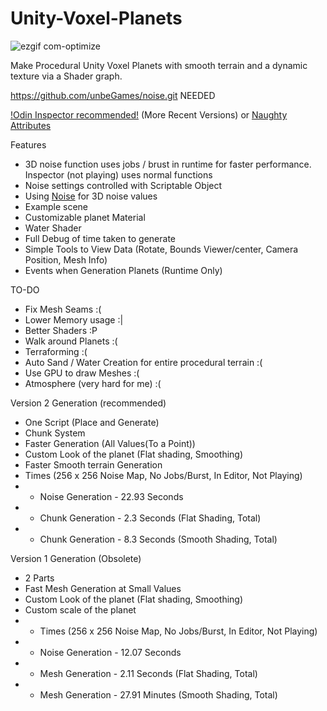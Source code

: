 # Unity-Voxel-Planets
![ezgif com-optimize](https://github.com/B0XEY/Unity-Voxel-Planets/assets/94720404/764d639a-c221-4c43-85b4-63d31b6a2f7c)

Make Procedural Unity Voxel Planets with smooth terrain and a dynamic texture via a Shader graph.

https://github.com/unbeGames/noise.git NEEDED

[!Odin Inspector recommended!]((https://odininspector.com/download)) (More Recent Versions)
or [Naughty Attributes]((https://assetstore.unity.com/packages/tools/utilities/naughtyattributes-129996))
     
Features
- 3D noise function uses jobs / brust in runtime for faster performance. Inspector (not playing) uses normal functions
- Noise settings controlled with Scriptable Object
- Using [Noise](https://github.com/unbeGames/noise.git) for 3D noise values
- Example scene
- Customizable planet Material
- Water Shader
- Full Debug of time taken to generate
- Simple Tools to View Data (Rotate, Bounds Viewer/center, Camera Position, Mesh Info)
- Events when Generation Planets (Runtime Only)
                  
TO-DO
- Fix Mesh Seams :(
- Lower Memory usage :|
- Better Shaders :P
- Walk around Planets :(
- Terraforming :(
- Auto Sand / Water Creation for entire procedural terrain :(
- Use GPU to draw Meshes :(
- Atmosphere (very hard for me) :(
         
         
Version 2 Generation (recommended)
- One Script (Place and Generate)
- Chunk System
- Faster Generation (All Values(To a Point))
- Custom Look of the planet (Flat shading, Smoothing)
- Faster Smooth terrain Generation
- Times (256 x 256 Noise Map, No Jobs/Burst, In Editor, Not Playing)
- - Noise Generation - 22.93 Seconds
- - Chunk Generation - 2.3 Seconds (Flat Shading, Total)
- - Chunk Generation - 8.3 Seconds (Smooth Shading, Total)

Version 1 Generation (Obsolete)
- 2 Parts
- Fast Mesh Generation at Small Values
- Custom Look of the planet (Flat shading, Smoothing)
- Custom scale of the planet
- - Times (256 x 256 Noise Map, No Jobs/Burst, In Editor, Not Playing)
- - Noise Generation - 12.07 Seconds
- - Mesh Generation - 2.11 Seconds (Flat Shading, Total)
- - Mesh Generation - 27.91 Minutes (Smooth Shading, Total)
